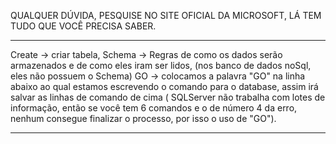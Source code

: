 QUALQUER DÚVIDA, PESQUISE NO SITE OFICIAL DA MICROSOFT, LÁ TEM TUDO QUE VOCÊ PRECISA SABER.

----------------

Create -> criar tabela,
Schema -> Regras de como os dados serão armazenados e de como eles iram ser lidos,
(nos banco de dados noSql, eles não possuem o Schema)
GO -> colocamos a palavra "GO" na linha abaixo ao qual estamos escrevendo o comando para o database, assim irá salvar as linhas de comando de cima ( SQLServer não trabalha com lotes de informação, então se você tem 6 comandos e o de número 4 da erro, nenhum consegue finalizar o processo, por isso o uso de "GO").

----
